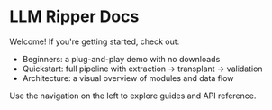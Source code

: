# LLM Ripper Docs

Welcome! If you're getting started, check out:

- Beginners: a plug-and-play demo with no downloads
- Quickstart: full pipeline with extraction → transplant → validation
- Architecture: a visual overview of modules and data flow

Use the navigation on the left to explore guides and API reference.

